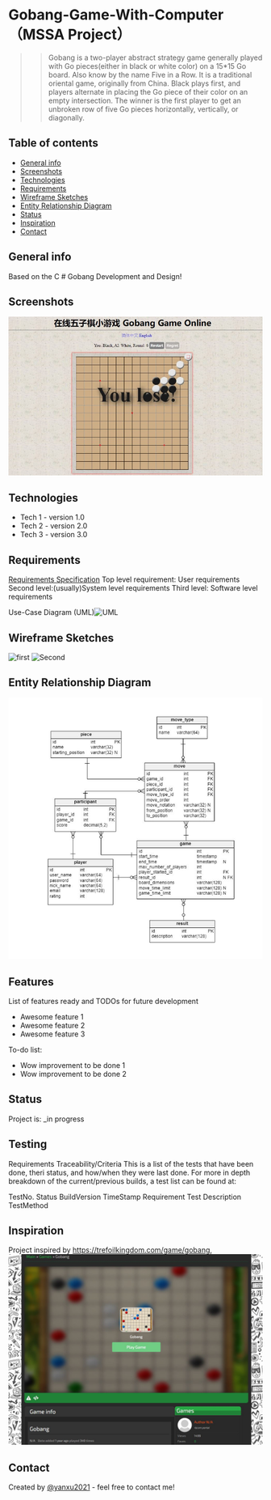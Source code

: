 # Gobang-Game-With-Computer（MSSA Project）
>>Gobang is a two-player abstract strategy game generally played with Go pieces(either in black or white color) on a 15*15 Go board. Also know by the name Five in a Row.
>It is a traditional oriental game, originally from China. 
>Black plays first, and players alternate in placing the Go piece of their color on an empty intersection. 
>The winner is the first player to get an unbroken row of five Go pieces horizontally, vertically, or diagonally.

## Table of contents
* [General info](#general-info)
* [Screenshots](#screenshots)
* [Technologies](#technologies)
* [Requirements](#Requirements)
* [Wireframe Sketches](#Wireframe-Sketches)
* [Entity Relationship Diagram](#Entity-Relationship-Diagram)
* [Status](#status)
* [Inspiration](#inspiration)
* [Contact](#contact)

## General info
Based on the C # Gobang Development and Design!

## Screenshots
![Example screenshot](https://github.com/yanxu2021/Gobang-Game-With-Computer/blob/main/GobangGame%EF%BC%88English%EF%BC%89.JPG)

## Technologies
* Tech 1 - version 1.0
* Tech 2 - version 2.0
* Tech 3 - version 3.0

## Requirements
[Requirements Specification](requirements_spec.md)
Top level requirement: User requirements
Second level:(usually)System level requirements
Third level: Software level requirements

Use-Case Diagram (UML)![UML](https://github.com/yanxu2021/Gobang-Game-With-Computer)

## Wireframe Sketches
![first](http://)
![Second](http://)

## Entity Relationship Diagram
![ERD](https://github.com/yanxu2021/Gobang-Game-With-Computer/blob/main/Gobang%20Game%20ERD.JPG)

## Features
List of features ready and TODOs for future development
* Awesome feature 1
* Awesome feature 2
* Awesome feature 3

To-do list:
* Wow improvement to be done 1
* Wow improvement to be done 2

## Status
Project is: _in progress

## Testing
Requirements Traceability/Criteria
This is a list of the tests that have been done, theri status, and how/when they were last done. For more in depth breakdown of the current/previous builds, a test list can be found at:

TestNo. Status BuildVersion TimeStamp Requirement Test Description TestMethod

## Inspiration
Project inspired by https://trefoilkingdom.com/game/gobang, 
![Example screenshot](https://github.com/yanxu2021/Gobang-Game-With-Computer/blob/main/Game%20Inspired.JPG)

## Contact
Created by [@yanxu2021](https://www.linkedin.com/in/yanxu2021/) - feel free to contact me!
